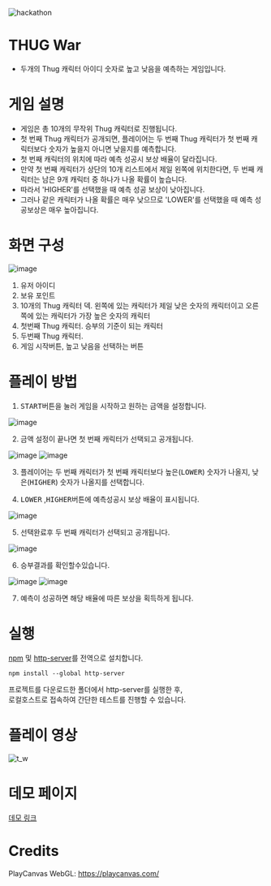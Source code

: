 ![hackathon](https://user-images.githubusercontent.com/109493423/196602490-c73a44f0-16f8-4321-9538-244b3e6fc09d.png)

# THUG War
- 두개의 Thug 캐릭터 아이디 숫자로 높고 낮음을 예측하는 게임입니다.

# 게임 설명
- 게임은 총 10개의 무작위 Thug 캐릭터로 진행됩니다.
- 첫 번째 Thug 캐릭터가 공개되면, 플레이어는 두 번째 Thug 캐릭터가 첫 번째 캐릭터보다 숫자가 높을지 아니면 낮을지를 예측합니다.
- 첫 번째 캐릭터의 위치에 따라 예측 성공시 보상 배율이 달라집니다.
- 만약 첫 번째 캐릭터가 상단의 10개 리스트에서 제일 왼쪽에 위치한다면, 두 번째 캐릭터는 남은 9개 캐릭터 중 하나가 나올 확률이 높습니다.
- 따라서 'HIGHER'를 선택했을 때 예측 성공 보상이 낮아집니다.
- 그러나 같은 캐릭터가 나올 확률은 매우 낮으므로 'LOWER'를 선택했을 때 예측 성공보상은 매우 높아집니다.

# 화면 구성

![image](https://github.com/mossland/Hackathon/assets/13128375/ab6e01e8-948f-458b-a08f-6deda450eac8)

1. 유저 아이디
2. 보유 포인트
3. 10개의 Thug 캐릭터 덱. 왼쪽에 있는 캐릭터가 제일 낮은 숫자의 캐릭터이고 오른쪽에 있는 캐릭터가 가장 높은 숫자의 캐릭터
4. 첫번째 Thug 캐릭터. 승부의 기준이 되는 캐릭터
5. 두번째 Thug 캐릭터.
6. 게임 시작버튼, 높고 낮음을 선택하는 버튼

# 플레이 방법
1. <kbd>START</kbd>버튼을 눌러 게임을 시작하고 원하는 금액을 설정합니다.

![image](https://github.com/mossland/Hackathon/assets/13128375/d2356633-ecd2-4e11-917b-bbfd24d94260)

2. 금액 설정이 끝나면 첫 번째 캐릭터가 선택되고 공개됩니다.

![image](https://github.com/mossland/Hackathon/assets/13128375/d590ef79-cc04-4093-8ebb-03435c24bde9)
![image](https://github.com/mossland/Hackathon/assets/13128375/4227fd4a-7458-414d-bef1-b4295c19c29d)


3. 플레이어는 두 번째 캐릭터가 첫 번째 캐릭터보다 높은(<kbd>LOWER</kbd>) 숫자가 나올지, 낮은(<kbd>HIGHER</kbd>) 숫자가 나올지를 선택합니다.

4. <kbd>LOWER</kbd> ,<kbd>HIGHER</kbd>버튼에 예측성공시 보상 배율이 표시됩니다.

![image](https://github.com/mossland/Hackathon/assets/13128375/76844b35-ac38-436b-addd-ccdebe86cf77)


5. 선택완료후 두 번째 캐릭터가 선택되고 공개됩니다.

![image](https://github.com/mossland/Hackathon/assets/13128375/76a46716-b4f3-43e4-a561-6ac75bc46985)

6. 승부결과를 확인할수있습니다.
   
![image](https://github.com/mossland/Hackathon/assets/13128375/6b1f3ff1-cb88-4dab-afdd-a20a77a86ea0)
![image](https://github.com/mossland/Hackathon/assets/13128375/6b49a253-9e05-477d-a42a-8fb830a7878a)


7. 예측이 성공하면 해당 배율에 따른 보상을 획득하게 됩니다.


# 실행
[npm](https://www.npmjs.com) 및 [http-server](https://www.npmjs.com/package/http-server)를 전역으로 설치합니다.
```
npm install --global http-server
```

프로젝트를 다운로드한 폴더에서 http-server를 실행한 후,   
로컬호스트로 접속하여 간단한 테스트를 진행할 수 있습니다.

# 플레이 영상
![t_w](https://github.com/mossland/Hackathon/assets/13128375/2ed897f0-4bcd-4d5e-aad3-55a9db5676c2)


# 데모 페이지
[데모 링크](http://asset.moss.land/ThugWar/index.html)

# Credits
PlayCanvas WebGL: https://playcanvas.com/
